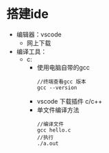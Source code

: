 # 搭建ide
+ 编辑器：vscode
    + 网上下载
+ 编译工具：
    + c:
        + 使用电脑自带的gcc
            ```
            //终端查看gcc 版本
            gcc --version
            ```
        + vscode 下载插件 c/c++
        + 单文件编译方法
            ```
            //编译文件
            gcc hello.c
            //执行
            ./a.out
            ```





